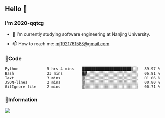 ## Hello 👋


### I'm 2020-qqtcg

- 🔭 I’m currently studying software engineering at Nanjing University. 
<!-- - 🌱 I’m currently learning MLsys and -->
<!-- - 👯 I’m looking to collaborate on ... -->
<!-- - 🤔 I’m looking for help with ... -->
<!-- - 💬 Ask me about ... -->
- 📫 How to reach me: mj1921761583@gmail.com
<!-- - 😄 Pronouns: ... -->
<!-- - ⚡ Fun fact: ... -->

### 🌱Code
<!--START_SECTION:waka-->

```txt
Python             5 hrs 4 mins    ██████████████████████▒░░   89.97 %
Bash               23 mins         █▓░░░░░░░░░░░░░░░░░░░░░░░   06.81 %
Text               3 mins          ▒░░░░░░░░░░░░░░░░░░░░░░░░   01.06 %
JSON-lines         2 mins          ▒░░░░░░░░░░░░░░░░░░░░░░░░   00.80 %
GitIgnore file     2 mins          ▒░░░░░░░░░░░░░░░░░░░░░░░░   00.71 %
```

<!--END_SECTION:waka-->

### 💬Information
![](https://github-readme-stats.vercel.app/api?username=2020-qqtcg&theme=buefy&hide_border=false)


<!-- <div align="center"> <img src="https://github-readme-activity-graph.vercel.app/graph?username=2020-qqtcg&theme=minimal" /> </div> -->



